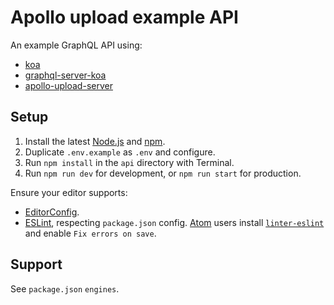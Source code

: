 # Apollo upload example API

An example GraphQL API using:

* [koa](https://npm.im/koa)
* [graphql-server-koa](https://npm.im/graphql-server-koa)
* [apollo-upload-server](https://npm.im/apollo-upload-server)

## Setup

1. Install the latest [Node.js](https://nodejs.org) and [npm](https://npmjs.com).
2. Duplicate `.env.example` as `.env` and configure.
3. Run `npm install` in the `api` directory with Terminal.
4. Run `npm run dev` for development, or `npm run start` for production.

Ensure your editor supports:

* [EditorConfig](http://editorconfig.org).
* [ESLint](http://eslint.org), respecting `package.json` config. [Atom](https://atom.io) users install [`linter-eslint`](https://atom.io/packages/linter-eslint) and enable `Fix errors on save`.

## Support

See `package.json` `engines`.
